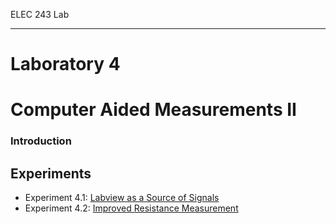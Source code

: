 ELEC 243 Lab

------------------------------------------------------------------------

Laboratory 4
============

Computer Aided Measurements II
==============================

[](file.24.html)

### Introduction

Experiments
-----------

-   Experiment 4.1: [Labview as a Source of Signals](exp4.1.html)
-   Experiment 4.2: [Improved Resistance Measurement](exp4.2.html)

